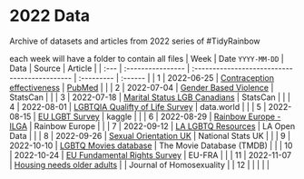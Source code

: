 
# 2022 Data

Archive of datasets and articles from 2022 series of #TidyRainbow

each week will have a folder to contain all files
| Week | Date `YYYY-MM-DD` | Data                                          | Source     | Article |
| :--- | :---------------- | :-------------------------------------------- | :--------- | :------ |
| 1    | 2022-06-25        | [Contraception effectiveness](2022-06-25)           | [PubMed](https://www.ncbi.nlm.nih.gov/pmc/articles/PMC3638209/)   |         |
| 2    | 2022-07-04        | [Gender Based Violence](2022-07-04)           | StatsCan   |         |
| 3    | 2022-07-18        | [Marital Status LGB Canadians](2022-07-18)    | StatsCan   |         |
| 4    | 2022-08-01        | [LGBTQIA Qualifty of Life Survey](2022-08-01) | data.world |         |
| 5    | 2022-08-15        | [EU LGBT Survey](2022-08-15)                  | kaggle     |         |
| 6    | 2022-08-29        | [Rainbow Europe - ILGA](2022-08-29)           | Rainbow Europe  |    |
| 7    | 2022-09-12        | [LA LGBTQ Resources](2022-09-12)              | LA Open Data    |    |
| 8    | 2022-09-26        | [Sexual Orientation UK](2022-09-26)           | National Stats UK  | |
| 9    | 2022-10-10        | [LGBTQ Movies database](2022-10-10)           | The Movie Database (TMDB) | |
| 10    | 2022-10-24        | [EU Fundamental Rights Survey](2022-10-24)     | EU-FRA          |         |
| 11    | 2022-11-07        | [Housing needs older adults](2022-11-07)      |   |  Journal of Homosexuality   |
| 12    |                   |                                               |            |         |
